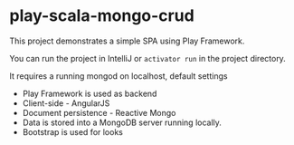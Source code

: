 # play-scala-mongo-crud

This project demonstrates a simple SPA using Play Framework.

You can run the project in IntelliJ or `activator run` in the project directory.

It requires a running mongod on localhost, default settings


* Play Framework is used as backend
* Client-side - AngularJS
* Document persistence - Reactive Mongo
* Data is stored into a MongoDB server running locally.
* Bootstrap is used for looks
